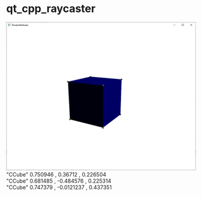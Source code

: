 # qt_cpp_raycaster

![alt text](sample.png)
<br/>
"CCube"   0.750946 , 0.36712 , 0.226504<br/>
"CCube"   0.681485 , -0.484576 , 0.225314<br/>
"CCube"   0.747379 , -0.0121237 , 0.437351<br/>
